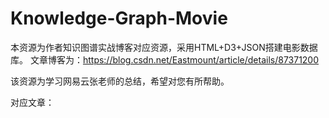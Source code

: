 # Knowledge-Graph-Movie
本资源为作者知识图谱实战博客对应资源，采用HTML+D3+JSON搭建电影数据库。
文章博客为：https://blog.csdn.net/Eastmount/article/details/87371200




该资源为学习网易云张老师的总结，希望对您有所帮助。

对应文章：

